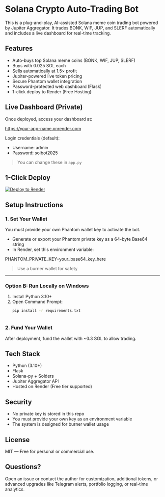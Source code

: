 # Solana Crypto Auto-Trading Bot

This is a plug-and-play, AI-assisted Solana meme coin trading bot powered by Jupiter Aggregator. It trades BONK, WIF, JUP, and SLERF automatically and includes a live dashboard for real-time tracking.

## Features
- Auto-buys top Solana meme coins (BONK, WIF, JUP, SLERF)
- Buys with 0.025 SOL each
- Sells automatically at 1.5× profit
- Jupiter-powered live token pricing
- Secure Phantom wallet integration
- Password-protected web dashboard (Flask)
- 1-click deploy to Render (Free Hosting)

## Live Dashboard (Private)
Once deployed, access your dashboard at:

https://your-app-name.onrender.com

Login credentials (default):
- Username: admin
- Password: solbot2025

> You can change these in `app.py`

## 1-Click Deploy
[![Deploy to Render](https://render.com/images/deploy-to-render-button.svg)](https://render.com/deploy?repo=https://github.com/418mindcntrl/Solana-crypto-trader-.git)


## Setup Instructions

### 1. Set Your Wallet
You must provide your own Phantom wallet key to activate the bot.

- Generate or export your Phantom private key as a 64-byte Base64 string
- In Render, set this environment variable:

PHANTOM_PRIVATE_KEY=your_base64_key_here

> Use a burner wallet for safety



---

### Option B: Run Locally on Windows

1. Install Python 3.10+
2. Open Command Prompt:
   ```bash
   pip install -r requirements.txt



### 2. Fund Your Wallet
After deployment, fund the wallet with ~0.3 SOL to allow trading.

## Tech Stack
- Python (3.10+)
- Flask
- Solana-py + Solders
- Jupiter Aggregator API
- Hosted on Render (Free tier supported)

## Security
- No private key is stored in this repo
- You must provide your own key as an environment variable
- The system is designed for burner wallet usage

## License
MIT — Free for personal or commercial use.

## Questions?
Open an issue or contact the author for customization, additional tokens, or advanced upgrades like Telegram alerts, portfolio logging, or real-time analytics.
